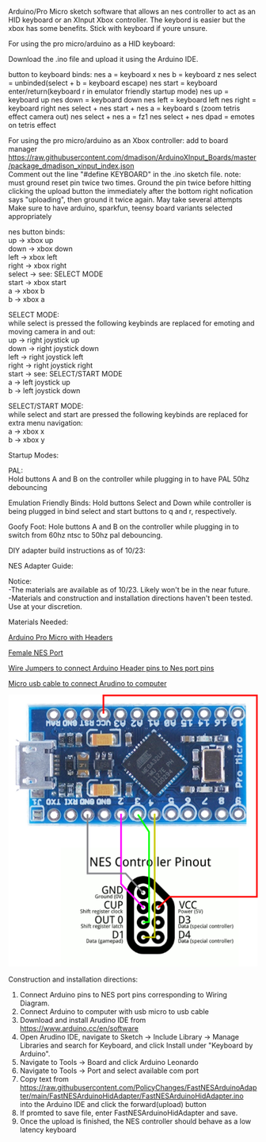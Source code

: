 Arduino/Pro Micro sketch software that allows an nes controller to act as an HID keyboard or an XInput Xbox controller.</b>
The keybord is easier but the xbox has some benefits.  Stick with keyboard if youre unsure.</b>

For using the pro micro/arduino as a HID keyboard:</b>

Download the .ino file and upload it using the Arduino IDE.</b>

button to keyboard binds:</b></b>
nes a = keyboard x</b></b>
nes b = keyboard z</b></b>
nes select	= unbinded(select + b = keyboard escape)</b></b>
nes start 	= keyboard enter/return(keyboard r in emulator friendly startup mode)</b></b>
nes up 		= keyboard up</b></b>
nes down	= keyboard down</b></b>
nes left	= keyboard left</b></b>
nes right = keyboard right</b></b>
nes select + nes start + nes a = keyboard s (zoom tetris effect camera out)</b></b>
nes select + nes a = fz1</b></b>
nes select + nes dpad = emotes on tetris effect</b></b>

	
For using the pro micro/arduino as an Xbox controller:</b>
add to board manager</br>
https://raw.githubusercontent.com/dmadison/ArduinoXInput_Boards/master/package_dmadison_xinput_index.json</br>
Comment out the line "#define KEYBOARD" in the .ino sketch file.
note: must ground reset pin twice two times.  Ground the pin twice before hitting clicking the upload button the immediately</b> 
after the bottom right nofication says "uploading", then ground it twice again. May take several attempts</br>
Make sure to have arduino, sparkfun, teensy board variants selected appropriately</br>

nes button binds:</br>
up -> xbox up</br>
down -> xbox down</br>
left -> xbox left</br>
right -> xbox right</br>
select -> see: SELECT MODE</br>
start -> xbox start</br>
a -> xbox b</br>
b -> xbox a</br>


SELECT MODE:</br>
while select is pressed the following keybinds are replaced for emoting and moving camera in and out: </br>
up -> right joystick up</br>
down -> right joystick down</br>
left -> right joystick left</br>
right -> right joystick right</br>
start -> see: SELECT/START MODE</br>
a -> left joystick up</br>
b -> left joystick down</br>


SELECT/START MODE: </br>
while select and start are pressed the following keybinds are replaced for extra menu navigation: </br>
a -> xbox x</br>
b -> xbox y</br>


Startup Modes:</b>

PAL:</br>
Hold buttons A and B on the controller while plugging in to have PAL 50hz debouncing</br>

Emulation Friendly Binds:</b>
Hold buttons Select and Down while controller is being plugged in bind select and start buttons to q and r, respectively. </b>

Goofy Foot:</b>
Hole buttons A and B on the controller while plugging in to switch from 60hz ntsc to 50hz pal debouncing.</b>



DIY adapter build instructions as of 10/23:</br>


NES Adapter Guide:<br />

Notice:<br />
	-The materials are available as of 10/23.  Likely won't be in the near future.<br />
	-Materials and construction and installation directions haven't been tested.  Use at your discretion.
	
Materials Needed:<br />

[Arduino Pro Micro with Headers](https://www.amazon.com/Arduino-Micro-Headers-A000053-Controller/dp/B00AFY2S56?th=1)<br />
	
[Female NES Port](https://www.aliexpress.us/item/2251832689560217.html?srcSns=sns_Copy&spreadType=socialShare&bizType=ProductDetail&social_params=60361119023&aff_fcid=1da70e612d4048338cb9946ae5951742-1698699388161-05325-_EjiqCHD&tt=MG&aff_fsk=_EjiqCHD&aff_platform=default&sk=_EjiqCHD&aff_trace_key=1da70e612d4048338cb9946ae5951742-1698699388161-05325-_EjiqCHD&shareId=60361119023&businessType=ProductDetail&platform=AE&terminal_id=c4452e27a79e41f58865781377c836c2&afSmartRedirect=y&gatewayAdapt=glo2usa4itemAdapt) <br />

[Wire Jumpers to connect Arduino Header pins to Nes port pins](https://www.amazon.com/Breadboard-Jumper-Arduino-Raspberry-Prototyping/dp/B08NVKVSSP/ref=sr_1_14?crid=2495J9U9WL7YM&keywords=female+to+female+jumper+wires&qid=1698706338&s=electronics&sprefix=female+to+female+jumper+wire%2Celectronics%2C104&sr=1-14) <br />
	
[Micro usb cable to connect Arudino to computer](https://www.amazon.com/Amazon-Basics-Charging-Transfer-Gold-Plated/dp/B07232M876/ref=sr_1_3?keywords=micro+usb+to+usb+cable&qid=1698706739&sr=8-3) <br />
	
![Wiring Diagram:](https://github.com/alex-ong/LaglessNESUSB/raw/master/Software/Images/nes.png)

Construction and installation directions:
	
1. Connect Arduino pins to NES port pins corresponding to Wiring Diagram.<br />
2. Connect Arduino to computer with usb micro to usb cable<br />
3. Download and install Arudino IDE from https://www.arduino.cc/en/software<br />
4. Open Arudino IDE, navigate to Sketch -> Include Library -> Manage Libraries and search for Keyboard, and click Install under "Keyboard by Arduino".<br />
5. Navigate to Tools -> Board and click Arduino Leonardo  <br />
6. Navigate to Tools -> Port and select available com port<br />
7. Copy text from https://raw.githubusercontent.com/PolicyChanges/FastNESArduinoAdapter/main/FastNESArduinoHidAdapter/FastNESArduinoHidAdapter.ino<br />
	into the Arduino IDE and click the forward(upload) button<br />
8. If promted to save file, enter FastNESArduinoHidAdapter and save.<br />
9. Once the upload is finished, the NES controller should behave as a low latency keyboard<br />
